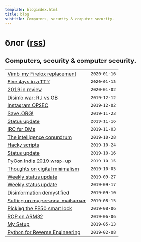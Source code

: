 ```yaml
---
template: blogindex.html
title: blog
subtitle: Computers, security & computer security.
---
```


# блог ([rss](/blog/feed.xml))
## Computers, security & computer security.

|     |     |
| :-- | --: |
| [Vimb: my Firefox replacement](/blog/mnml-browsing) | `2020-01-16` |
| [Five days in a TTY](/blog/five-days-tty) | `2020-01-13` |
| [2019 in review](/blog/2019-in-review) | `2020-01-02` |
| [Disinfo war: RU vs GB](/blog/ru-vs-gb) | `2019-12-12` |
| [Instagram OPSEC](/blog/ig-opsec) | `2019-12-02` |
| [Save .ORG!](/blog/save-org) | `2019-11-23` |
| [Status update](/blog/2019-11-16) | `2019-11-16` |
| [IRC for DMs](/blog/irc-for-dms) | `2019-11-03` |
| [The intelligence conundrum](/blog/intel-conundrum) | `2019-10-28` |
| [Hacky scripts](/blog/hacky-scripts) | `2019-10-24` |
| [Status update](/blog/2019-10-17) | `2019-10-16` |
| [PyCon India 2019 wrap-up](/blog/pycon-wrap-up) | `2019-10-15` |
| [Thoughts on digital minimalism](/blog/digital-minimalism) | `2019-10-05` |
| [Weekly status update](/blog/2019-09-27) |`2019-09-27`|
| [Weekly status update](/blog/2019-09-17) |`2019-09-17`|
| [Disinformation demystified](/blog/disinfo) |`2019-09-10`|
| [Setting up my personal mailserver](/blog/mailserver) |`2019-08-15`|
| [Picking the FB50 smart lock](/blog/fb50) |`2019-08-06`|
| [ROP on ARM32](/blog/rop-on-arm) |`2019-06-06`|
| [My Setup](/blog/my-setup) |`2019-05-13`|
| [Python for Reverse Engineering](/blog/python-for-re-1/)|`2019-02-08`|

